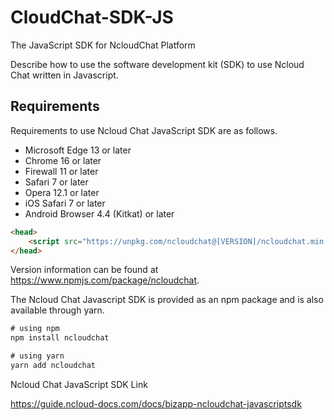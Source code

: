 # CloudChat-SDK-JS
The JavaScript SDK for NcloudChat Platform


Describe how to use the software development kit (SDK) to use Ncloud Chat written in Javascript.

## Requirements

Requirements to use Ncloud Chat JavaScript SDK are as follows.

* Microsoft Edge 13 or later
* Chrome 16 or later
* Firewall 11 or later
* Safari 7 or later
* Opera 12.1 or later
* iOS Safari 7 or later
* Android Browser 4.4 (Kitkat) or later


```html
<head>
    <script src="https://unpkg.com/ncloudchat@[VERSION]/ncloudchat.min.js"></script>
</head>
```

Version information can be found at https://www.npmjs.com/package/ncloudchat.

The Ncloud Chat Javascript SDK is provided as an npm package and is also available through yarn.

```javascript
# using npm
npm install ncloudchat

# using yarn
yarn add ncloudchat
```

Ncloud Chat JavaScript SDK Link

<a target="_blank" href="https://guide.ncloud-docs.com/docs/bizapp-ncloudchat-javascriptsdk">https://guide.ncloud-docs.com/docs/bizapp-ncloudchat-javascriptsdk</a>
